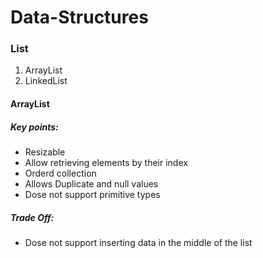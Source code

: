 # Data-Structures

### List
1. ArrayList
2. LinkedList
#### ArrayList
##### Key points:
  - Resizable
  - Allow retrieving elements by their index
  - Orderd collection
  - Allows Duplicate and null values
  - Dose not support primitive types
##### Trade Off:
  - Dose not support inserting data in the middle of the list
